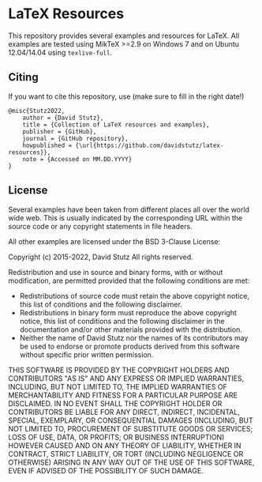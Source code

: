 # LaTeX Resources

This repository provides several examples and resources for LaTeX. All examples are tested using MikTeX >=2.9 on Windows 7 and on Ubuntu 12.04/14.04 using `texlive-full`.

## Citing

If you want to cite this repository, use (make sure to fill in the right date!)

    @misc{Stutz2022,
        author = {David Stutz},
        title = {Collection of LaTeX resources and examples},
        publisher = {GitHub},
        journal = {GitHub repository},
        howpublished = {\url{https://github.com/davidstutz/latex-resources}},
        note = {Accessed on MM.DD.YYYY}
    }

## License

Several examples have been taken from different places all over the world wide web. This is usually indicated by the corresponding URL within the source code or
any copyright statements in file headers.

All other examples are licensed under the BSD 3-Clause License:

Copyright (c) 2015-2022, David Stutz
All rights reserved.

Redistribution and use in source and binary forms, with or without modification, are permitted provided that the following conditions are met:

* Redistributions of source code must retain the above copyright notice, this list of conditions and the following disclaimer.
* Redistributions in binary form must reproduce the above copyright notice, this list of conditions and the following disclaimer in the documentation and/or other materials provided with the distribution.
* Neither the name of David Stutz nor the names of its contributors may be used to endorse or promote products derived from this software without specific prior written permission.

THIS SOFTWARE IS PROVIDED BY THE COPYRIGHT HOLDERS AND CONTRIBUTORS "AS IS" AND ANY EXPRESS OR IMPLIED WARRANTIES, INCLUDING, BUT NOT LIMITED TO, THE IMPLIED WARRANTIES OF MERCHANTABILITY AND FITNESS FOR A PARTICULAR PURPOSE ARE DISCLAIMED. IN NO EVENT SHALL THE COPYRIGHT HOLDER OR CONTRIBUTORS BE LIABLE FOR ANY DIRECT, INDIRECT, INCIDENTAL, SPECIAL, EXEMPLARY, OR CONSEQUENTIAL DAMAGES (INCLUDING, BUT NOT LIMITED TO, PROCUREMENT OF SUBSTITUTE GOODS OR SERVICES; LOSS OF USE, DATA, OR PROFITS; OR BUSINESS INTERRUPTION) HOWEVER CAUSED AND ON ANY THEORY OF LIABILITY, WHETHER IN CONTRACT, STRICT LIABILITY, OR TORT (INCLUDING NEGLIGENCE OR OTHERWISE) ARISING IN ANY WAY OUT OF THE USE OF THIS SOFTWARE, EVEN IF ADVISED OF THE POSSIBILITY OF SUCH DAMAGE.